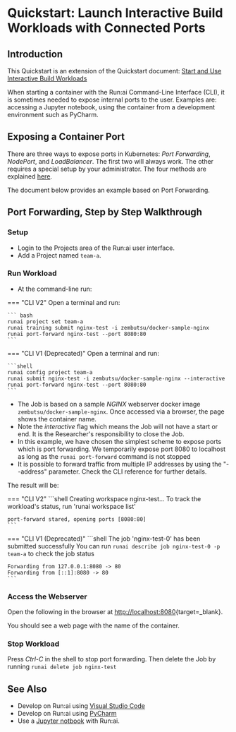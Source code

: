 # Quickstart: Launch Interactive Build Workloads with Connected Ports

## Introduction

 This Quickstart is an extension of the Quickstart document: [Start and Use Interactive Build Workloads](walkthrough-build.md) 

 When starting a container with the Run:ai Command-Line Interface (CLI), it is sometimes needed to expose internal ports to the user. Examples are: accessing a Jupyter notebook, using the container from a development environment such as PyCharm. 

## Exposing a Container Port

 There are three ways to expose ports in Kubernetes: _Port Forwarding_, _NodePort_, and _LoadBalancer_. The first two will always work. The other requires a special setup by your administrator. The four methods are explained [here](../../admin//config/allow-external-access-to-containers.md). 

 The document below provides an example based on Port Forwarding.


## Port Forwarding, Step by Step Walkthrough

### Setup

*  Login to the Projects area of the Run:ai user interface.
*  Add a Project named `team-a`.

### Run Workload

*   At the command-line run:

=== "CLI V2"
    Open a terminal and run:

    ``` bash
    runai project set team-a
    runai training submit nginx-test -i zembutsu/docker-sample-nginx
    runai port-forward nginx-test --port 8080:80 
    ```

=== "CLI V1 (Deprecated)"
    Open a terminal and run:

    ```shell
    runai config project team-a
    runai submit nginx-test -i zembutsu/docker-sample-nginx --interactive
    runai port-forward nginx-test --port 8080:80
    ```

*   The Job is based on a sample _NGINX_ webserver docker image `zembutsu/docker-sample-nginx`. Once accessed via a browser, the page shows the container name. 
*   Note the _interactive_ flag which means the Job will not have a start or end. It is the Researcher's responsibility to close the Job.  
*   In this example, we have chosen the simplest scheme to expose ports which is port forwarding. We temporarily expose port 8080 to localhost as long as the `runai port-forward` command is not stopped
*   It is possible to forward traffic from multiple IP addresses by using the "--address" parameter. Check the CLI reference for further details. 

The result will be:

=== "CLI V2"
    ```shell
    Creating workspace nginx-test...
    To track the workload's status, run 'runai workspace list'

    port-forward stared, opening ports [8080:80]
    ```
    
=== "CLI V1 (Deprecated)"
    ```shell
    The job 'nginx-test-0' has been submitted successfully
    You can run `runai describe job nginx-test-0 -p team-a` to check the job status
    
    Forwarding from 127.0.0.1:8080 -> 80
    Forwarding from [::1]:8080 -> 80
    ```

### Access the Webserver 

Open the following in the browser at [http://localhost:8080](http://localhost:8080){target=_blank}.

You should see a web page with the name of the container.

### Stop Workload

Press _Ctrl-C_ in the shell to stop port forwarding. Then delete the Job by running `runai delete job nginx-test`
## See Also

* Develop on Run:ai using [Visual Studio Code](../tools/dev-vscode.md)
* Develop on Run:ai using [PyCharm](../tools/dev-pycharm.md)
* Use a [Jupyter notbook](../tools/dev-jupyter.md) with Run:ai.
